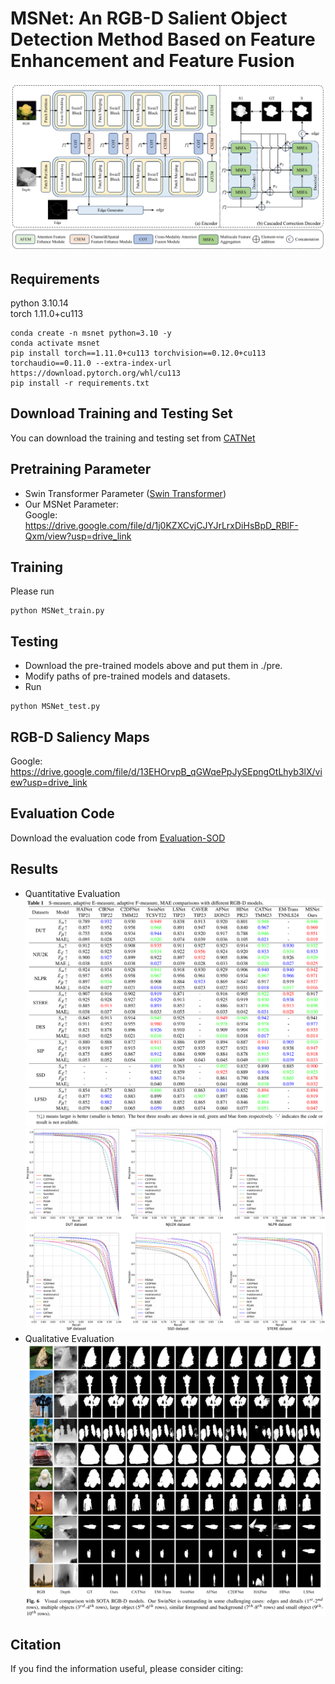 # MSNet: An RGB-D Salient Object Detection Method Based on Feature Enhancement and Feature Fusion

![Main](figs/Overview.png)
## Requirements
python 3.10.14  
torch 1.11.0+cu113
```
conda create -n msnet python=3.10 -y
conda activate msnet
pip install torch==1.11.0+cu113 torchvision==0.12.0+cu113 torchaudio==0.11.0 --extra-index-url https://download.pytorch.org/whl/cu113
pip install -r requirements.txt
```
## Download Training and Testing Set
You can download the training and testing set from [CATNet](https://github.com/ROC-Star/CATNet)

## Pretraining Parameter
* Swin Transformer Parameter ([Swin Transformer](https://github.com/SwinTransformer/storage/releases/download/v1.0.0/swin_base_patch4_window12_384_22k.pth))
* Our MSNet Parameter:  
  Google: <https://drive.google.com/file/d/1j0KZXCvjCJYJrLrxDiHsBpD_RBlF-Qxm/view?usp=drive_link>

## Training
Please run  
```
python MSNet_train.py
```

## Testing
* Download the pre-trained models above and put them in ./pre.
* Modify paths of pre-trained models and datasets.
* Run  
```
python MSNet_test.py
```

## RGB-D Saliency Maps
Google: <https://drive.google.com/file/d/13EHOrvpB_qGWqePpJySEpngOtLhyb3lX/view?usp=drive_link>

## Evaluation Code
Download the evaluation code from [Evaluation-SOD](https://github.com/Hanqer/Evaluate-SOD)

## Results
* Quantitative Evaluation
![Main](figs/table1.png)
![Main](figs/fig1.png)
* Qualitative Evaluation
![Main](figs/fig2.png)

## Citation
If you find the information useful, please consider citing:
```

```
